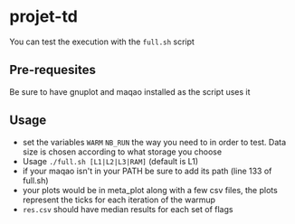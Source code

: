 # projet-td


You can test the execution with the `full.sh` script

## Pre-requesites
Be sure to have gnuplot  and maqao installed as the script uses it

## Usage
* set the variables `WARM` `NB_RUN` the way you need to in order to test. Data size is chosen according to what storage you choose
* Usage `./full.sh [L1|L2|L3|RAM]` (default is L1)
* if your maqao isn't in your PATH be sure to add its path (line 133 of full.sh)
* your plots would be in meta_plot along with a few csv files, the plots represent the ticks for each iteration of the warmup
* `res.csv` should have median results for each set of flags
